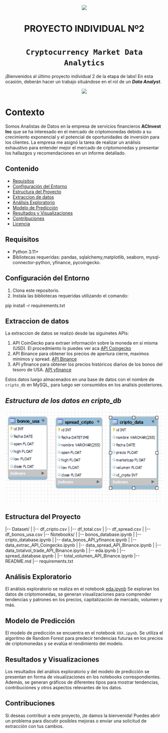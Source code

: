 <p align='center'>
<img src ="https://d31uz8lwfmyn8g.cloudfront.net/Assets/logo-henry-white-lg.png">
<p>

<h1 align='center'>
 <b>PROYECTO INDIVIDUAL Nº2</b>
</h1>
 
# <h1 align="center">**`Cryptocurrency Market Data Analytics`**</h1>
¡Bienvenidos al último proyecto individual 2 de la etapa de labs! En esta ocasión, deberán hacer un trabajo situándose en el rol de un ***Data Analyst***.
<p align='center'>
<img src = 'https://www.clarin.com/img/2023/06/14/WJlAYJhAg_360x240__1.jpg' height = 200>
<p>

# Contexto

Somos Analistas de Datos en la empresa de servicios financieros **ACInvest Inc** que se ha interesado en el mercado de criptomonedas debido a su crecimiento exponencial y el potencial de oportunidades de inversión para los clientes. La empresa me asignó la tarea de realizar un análisis exhaustivo para entender mejor el mercado de criptomonedas y presentar los hallazgos y recomendaciones en un informe detallado.

## Contenido

- [Requisitos](#requisitos)
- [Configuración del Entorno](#configuración-del-entorno)
- [Estructura del Proyecto](#estructura-del-proyecto)
- [Extraccion de datos](#extraccion-de-datos)
- [Análisis Exploratorio](#análisis-exploratorio)
- [Modelo de Predicción](#modelo-de-predicción)
- [Resultados y Visualizaciones](#resultados-y-visualizaciones)
- [Contribuciones](#contribuciones)
- [Licencia](#licencia)

## Requisitos

- Python 3.11+
- Bibliotecas requeridas: pandas, sqlalchemy,matplotlib, seaborn, mysql-connector-python, yfinance, pycoingecko.

## Configuración del Entorno

1. Clona este repositorio.
2. Instala las bibliotecas requeridas utilizando el comando:

pip install -r requirements.txt

## Extraccion de datos
La extraccion de datos se realizó desde las siguinetes APIs:
1. API CoinGecko para extraer información sobre la moneda en sí misma (USD). El procedmiento lo puedes ver aca [API Coingecko](Notebook\data_extrac_API_Coingecko.ipynb)
2. API Binance para obtener los precios de apertura cierre, maximos minimos y spread. [API Binance](Notebook\data_spread_API_Binance.ipynb)
3. API yfinance para obtener los precios históricos diarios de los bonos del tesoro de USA. [API yfinance](Notebook\data_bonos_API_yfinance.ipynb)

Estos datos luego almacenados en una base de datos con el nombre de `cripto_db` en MySQL, para luego ser consumidos en los analisis posteriores.

## ***Estructura de los datos en cripto_db***

![Tablas y columnas almacenadas en la base de datos](./Images/tablas_db.png)

## Estructura del Proyecto

|-- Dataset/
| |-- df_cripto.csv
| |-- df_total.csv
| |-- df_spread.csv
| |-- df_bonos_usa.csv
|-- Notebooks/
| |-- bonos_database.ipynb
| |-- cripto_database.ipynb
| |-- data_bonos_API_yfinance.ipynb
| |-- data_extrac_API_Coingecko.ipynb
| |-- data_spread_API_Binance.ipynb
| |-- data_totalvol_trade_API_Binance.ipynb
| |-- eda.ipynb
| |-- spread_database.ipynb
| |-- total_volumen_API_Binance.ipynb
|-- README.md
|-- requirements.txt


## Análisis Exploratorio

El análisis exploratorio se realiza en el notebook [eda.ipynb](Notebook/eda.ipynb) Se exploran los datos de criptomonedas, se generan visualizaciones para comprender tendencias y patrones en los precios, capitalización de mercado, volumen y más.

## Modelo de Predicción

El modelo de predicción se encuentra en el notebook `XXX.ipynb`. Se utiliza el algoritmo de Random Forest para predecir tendencias futuras en los precios de criptomonedas y se evalúa el rendimiento del modelo.

## Resultados y Visualizaciones

Los resultados del análisis exploratorio y del modelo de predicción se presentan en forma de visualizaciones en los notebooks correspondientes. Además, se generan gráficos de diferentes tipos para mostrar tendencias, contribuciones y otros aspectos relevantes de los datos.

## Contribuciones

Si deseas contribuir a este proyecto, ¡te damos la bienvenida! Puedes abrir un problema para discutir posibles mejoras o enviar una solicitud de extracción con tus cambios.